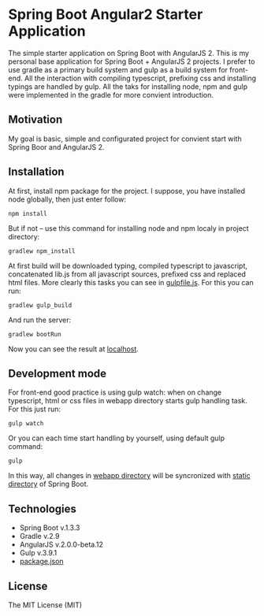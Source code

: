 # Spring Boot Angular2 Starter Application
The simple starter application on Spring Boot with AngularJS 2. This is my personal base application for Spring Boot + AngularJS 2 projects. I prefer to use gradle as a primary build system and gulp as a build system for front-end. All the interaction with compiling typescript, prefixing css and installing typings are handled by gulp. All the taks for installing node, npm and gulp were implemented in the gradle for more convient introduction.

## Motivation

My goal is basic, simple and configurated project for convient start with Spring Boor and AngularJS 2.

## Installation

At first, install npm package for the project. I suppose, you have installed node globally, then just enter follow: 

```
npm install
```

But if not – use this command for installing node and npm localy in project directory:

```
gradlew npm_install
```

At first build will be downloaded typing, compiled typescript to javascript, concatenated lib.js from all javascript sources, prefixed css and replaced html files. More clearly this tasks you can see in [gulpfile.js](gulpfile.js).
For this you can run:

```
gradlew gulp_build
```

And run the server:

```
gradlew bootRun
```

Now you can see the result at [localhost](http://localhost:8080/).

## Development mode

For front-end good practice is using gulp watch: when on change typescript, html or css files in webapp directory starts gulp handling task. For this just run:

```
gulp watch
```

Or you can each time start handling by yourself, using default gulp command:

```
gulp
```

In this way, all changes in [webapp directory](/src/main/webapp/) will be syncronized with [static directory](/src/main/resources/static/) of Spring Boot.

## Technologies

- Spring Boot v.1.3.3
- Gradle v.2.9
- AngularJS v.2.0.0-beta.12
- Gulp v.3.9.1
- [package.json](package.json)

## License
The MIT License (MIT)
